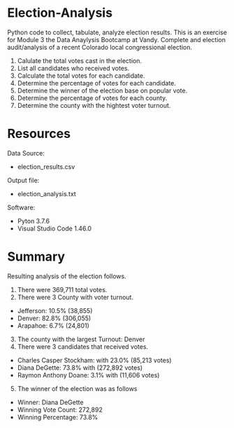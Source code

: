 # Election-Analysis
Python code to collect, tabulate, analyze election results. This is an exercise for Module 3 the Data Anaylysis Bootcamp at Vandy.
Complete and election audit/analysis of a recent Colorado local congressional election.
1. Calulate the total votes cast in the election.
2. List all candidates who received votes.
3. Calculate the total votes for each candidate.
4. Determine the percentage of votes for each candidate.
5. Determine the winner of the election base on popular vote.
6. Determine the percentage of votes for each county.
7. Determine the county with the hightest voter turnout.

# Resources
Data Source: 
- election_results.csv

Output file:
- election_analysis.txt

Software: 
- Pyton 3.7.6 
- Visual Studio Code 1.46.0

# Summary
Resulting analysis of the election follows.
1. There were 369,711 total votes.
2. There were 3 County with voter turnout. 
  - Jefferson: 10.5% (38,855)
  - Denver: 82.8% (306,055)
  - Arapahoe: 6.7% (24,801)
3. The county with the largest Turnout: Denver
4. There were 3 candidates that received votes.
  - Charles Casper Stockham: with 23.0% (85,213 votes)
  - Diana DeGette: 73.8% with (272,892 votes)
  - Raymon Anthony Doane: 3.1% with (11,606 votes) 
5. The winner of the election was as follows
  - Winner: Diana DeGette
  - Winning Vote Count: 272,892
  - Winning Percentage: 73.8%
